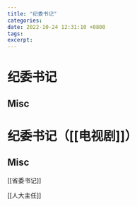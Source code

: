 ```yaml
---
title: "纪委书记"
categories: 
date: 2022-10-24 12:31:10 +0800
tags: 
excerpt: 
---
```



# 纪委书记




## Misc


# 纪委书记（[[电视剧]]）



## Misc

[[省委书记]]

[[人大主任]]

